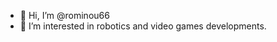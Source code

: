 - 👋 Hi, I’m @rominou66
- 👀 I’m interested in robotics and video games developments.

<!---
rominou66/rominou66 is a ✨ special ✨ repository because its `README.md` (this file) appears on your GitHub profile.
You can click the Preview link to take a look at your changes.
--->
